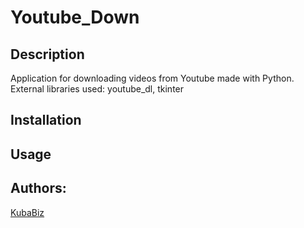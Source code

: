 # Youtube_Down
## Description
Application for downloading videos from Youtube made with Python.
External libraries used: youtube_dl, tkinter
## Installation

## Usage

## Authors:
[KubaBiz](https://github.com/KubaBiz)
